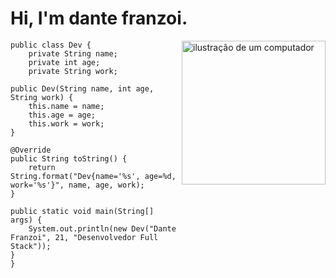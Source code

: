 <img scr= "https://user-images.githubusercontent.com/113047979/215866245-838e7c18-f656-4a98-97ee-341bdcb42ecf.png" />

# Hi, I'm dante franzoi.

<img src="https://github.com/dantefranzoi/dantefranzoi/assets/113047979/d3a61655-f650-4128-933a-147aefedf5a4.png" alt="ilustração de um computador" width="230px" align="right" style="max-width: 100%;">


    public class Dev {
        private String name;
        private int age;
        private String work;

    public Dev(String name, int age, String work) {
        this.name = name;
        this.age = age;
        this.work = work;
    }

    @Override
    public String toString() {
        return String.format("Dev{name='%s', age=%d, work='%s'}", name, age, work);
    }

    public static void main(String[] args) {
        System.out.println(new Dev("Dante Franzoi", 21, "Desenvolvedor Full Stack"));
    }
    }
